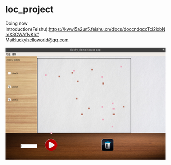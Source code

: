 # loc_project
Doing now\
Introduction(Feishu):https://kwwi5a2ur5.feishu.cn/docs/doccndqccTci2ixbNmX3CWAfNKh# \
Mail:luckyhelloworld@qq.com\
\
<img src="loc.png" alt="drawing"/>
